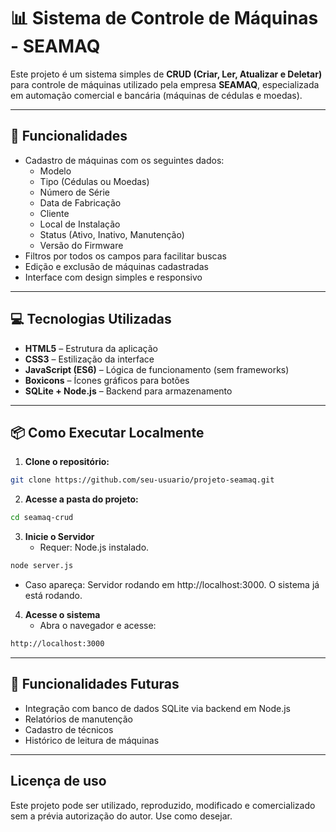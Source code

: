 # 📊 Sistema de Controle de Máquinas - SEAMAQ

Este projeto é um sistema simples de **CRUD (Criar, Ler, Atualizar e Deletar)** para controle de máquinas utilizado pela empresa **SEAMAQ**, especializada em automação comercial e bancária (máquinas de cédulas e moedas).

---

## 🚀 Funcionalidades

- Cadastro de máquinas com os seguintes dados:
  - Modelo
  - Tipo (Cédulas ou Moedas)
  - Número de Série
  - Data de Fabricação
  - Cliente
  - Local de Instalação
  - Status (Ativo, Inativo, Manutenção)
  - Versão do Firmware
- Filtros por todos os campos para facilitar buscas
- Edição e exclusão de máquinas cadastradas
- Interface com design simples e responsivo

---

## 💻 Tecnologias Utilizadas

- **HTML5** – Estrutura da aplicação
- **CSS3** – Estilização da interface
- **JavaScript (ES6)** – Lógica de funcionamento (sem frameworks)
- **Boxicons** – Ícones gráficos para botões
- **SQLite + Node.js** – Backend para armazenamento 

---

## 📦 Como Executar Localmente

1. **Clone o repositório:**

```bash
git clone https://github.com/seu-usuario/projeto-seamaq.git
```

2. **Acesse a pasta do projeto:**
   
```bash
cd seamaq-crud
```
3. **Inicie o Servidor**
    - Requer: Node.js instalado.
```bash
node server.js
```
  - Caso apareça: Servidor rodando em http://localhost:3000. O sistema já está rodando.

4. **Acesse o sistema**
   - Abra o navegador e acesse:
```bash
http://localhost:3000
```

---

## 🧪 Funcionalidades Futuras
- Integração com banco de dados SQLite via backend em Node.js
- Relatórios de manutenção
- Cadastro de técnicos
- Histórico de leitura de máquinas

---

## Licença de uso
Este projeto pode ser utilizado, reproduzido, modificado e comercializado sem a prévia autorização do autor. Use como desejar.

